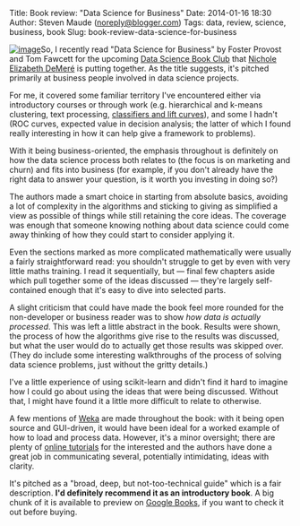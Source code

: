 Title: Book review: "Data Science for Business"
Date: 2014-01-16 18:30
Author: Steven Maude (noreply@blogger.com)
Tags: data, review, science, business, book
Slug: book-review-data-science-for-business

[![image](http://2.bp.blogspot.com/--NcWpVYw9JI/UtV9Kb4rmzI/AAAAAAAAAJ0/XOpns7KTiqA/s1600/Data_Science_for_Business.jpg)](http://2.bp.blogspot.com/--NcWpVYw9JI/UtV9Kb4rmzI/AAAAAAAAAJ0/XOpns7KTiqA/s1600/Data_Science_for_Business.jpg)So,
I recently read "Data Science for Business" by Foster Provost and Tom
Fawcett for the upcoming [Data Science Book
Club](http://growthhackers.com/ask-gh-anyone-else-want-to-join-the-data-science-book-club/)
that [Nichole Elizabeth DeMeré](https://twitter.com/nikkielizdemere) is
putting together. As the title suggests, it's pitched primarily at
business people involved in data science projects.   
  
For me, it covered some familiar territory I've encountered either via
introductory courses or through work (e.g. hierarchical and k-means
clustering, text processing, [classifiers and lift
curves](https://blog.scraperwiki.com/2013/12/machine-learning-about-scraperwikis-twitter-followers/)),
and some I hadn't (ROC curves, expected value in decision analysis; the
latter of which I found really interesting in how it can help give a
framework to problems).  
  
<a name="more"></a>With it being business-oriented, the emphasis
throughout is definitely on how the data science process both relates to
(the focus is on marketing and churn) and fits into business (for
example, if you don't already have the right data to answer your
question, is it worth you investing in doing so?)  
  
The authors made a smart choice in starting from absolute basics,
avoiding a lot of complexity in the algorithms and sticking to giving as
simplified a view as possible of things while still retaining the core
ideas. The coverage was enough that someone knowing nothing about data
science could come away thinking of how they could start to consider
applying it.  
  
Even the sections marked as more complicated mathematically were usually
a fairly straightforward read: you shouldn't struggle to get by even
with very little maths training. I read it sequentially, but — final few
chapters aside which pull together some of the ideas discussed — they're
largely self-contained enough that it's easy to dive into selected
parts.  
  
A slight criticism that could have made the book feel more rounded for
the non-developer or business reader was to show *how data is actually
processed*. This was left a little abstract in the book. Results were
shown, the process of how the algorithms give rise to the results was
discussed, but what the user would do to actually get those results was
skipped over. (They do include some interesting walkthroughs of the
process of solving data science problems, just without the gritty
details.)  
  
I've a little experience of using scikit-learn and didn't find it hard
to imagine how I could go about using the ideas that were being
discussed. Without that, I might have found it a little more difficult
to relate to otherwise.  
  
A few mentions of [Weka](http://www.cs.waikato.ac.nz/~ml/weka/) are made
throughout the book: with it being open source and GUI-driven, it would
have been ideal for a worked example of how to load and process data.
However, it's a minor oversight; there are plenty of [online
tutorials](https://www.youtube.com/watch?v=m7kpIBGEdkI) for the
interested and the authors have done a great job in communicating
several, potentially intimidating, ideas with clarity.  
  
It's pitched as a "broad, deep, but not-too-technical guide" which is a
fair description. **I'd definitely recommend it as an introductory
book**. A big chunk of it is available to preview on [Google
Books](http://books.google.com/books?id=4ZctAAAAQBAJ&printsec=frontcover),
if you want to check it out before buying.
